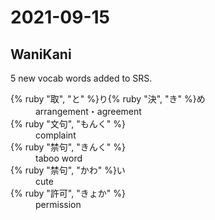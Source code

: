 # 2021-09-15

## WaniKani

5 new vocab words added to SRS.

<dl>
  <div>
    <dt>{% ruby "取", "と" %}り{% ruby "決", "き" %}め</dt>
    <dd>arrangement・agreement</dd>
  </div>
  <div>
    <dt>{% ruby "文句", "もんく" %}</dt>
    <dd>complaint</dd>
  </div>
  <div>
    <dt>{% ruby "禁句", "きんく" %}</dt>
    <dd>taboo word</dd>
  </div>
  <div>
    <dt>{% ruby "禁句", "かわ" %}い</dt>
    <dd>cute</dd>
  </div>
  <div>
    <dt>{% ruby "許可", "きょか" %}</dt>
    <dd>permission</dd>
  </div>
</dl>
